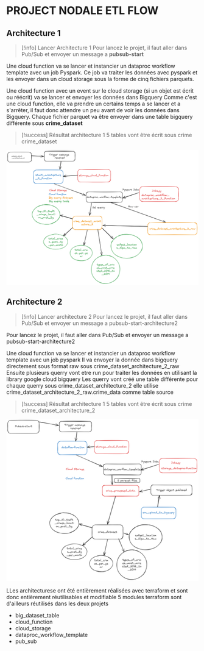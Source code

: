 # PROJECT NODALE ETL FLOW


## Architecture 1


> [!info] Lancer Architecture 1
> Pour lancez le projet, il faut aller dans Pub/Sub et envoyer un message a **pubsub-start**

Une cloud function va se lancer et instancier un dataproc workflow template avec un job Pyspark.
Ce job va traiter les données avec pyspark et les envoyer dans un cloud storage sous la forme de cinq fichiers parquets.

Une cloud function avec un event sur le cloud storage (si un objet est écrit ou réécrit) va se lancer et envoyer les données dans Bigquery
Comme c'est une cloud function, elle va prendre un certains temps a se lancer et a s'arrêter, il faut donc attendre un peu avant de voir les données dans Bigquery.
Chaque fichier parquet va être envoyer dans une table bigquery différente sous **crime_dataset**

> [!success] Résultat architecture 1
> 5 tables vont être écrit sous crime crime_dataset 


![image](Architecture_schema\Architecture_1_implementation.png)

## Architecture 2


> [!info] Lancer architecture 2 
> Pour lancez le projet, il faut aller dans Pub/Sub et envoyer un message a pubsub-start-architecture2

Pour lancez le projet, il faut aller dans Pub/Sub et envoyer un message a pubsub-start-architecture2

Une cloud function va se lancer et instancier un dataproc workflow template avec un job pyspark
Il va envoyer la donnée dans bigquery directement sous format raw sous crime_dataset_architecture_2_raw
Ensuite plusieurs querry vont etre run pour traiter les données en utilisant la library google cloud bigquery 
Les querry vont créé une table différente pour chaque querry sous crime_dataset_architecture_2 elle utilise crime_dataset_architecture_2_raw.crime_data comme table source 

> [!success] Résultat architecture 1
> 5 tables vont être écrit sous crime crime_dataset_architecture_2


![image](Architecture_schema/Architecture_2_implementation.png)

LLes architecturese ont été entièrement réalisées avec terraform et sont donc entièrement réutilisables et modifiable 5 modules terraform sont d'ailleurs réutilisés dans les deux projets 

- big_dataset_table
- cloud_function
- cloud_storage
- dataproc_workflow_template
- pub_sub



